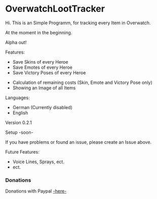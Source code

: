 # OverwatchLootTracker

Hi. This is an Simple Programm, for tracking every Item in Overwatch.

At the moment in the beginning.


Alpha out!

Features:
* Save Skins of every Heroe
* Save Emotes of every Heroe
* Save Victory Poses of every Heroe

<!---->
* Calculation of remaining costs (Skin, Emote and Victory Pose only)
* Showing an Image of all Items

Languages:
- German (Currently disabled)
- English

Version 0.2.1

Setup -soon-

If you have problems or found an issue, please create an Issue above.


Future Features:
- Voice Lines, Sprays, ect.
- ect.

### Donations

Donations with Paypal [-here-](https://paypal.me/SpielefreakJustin)
